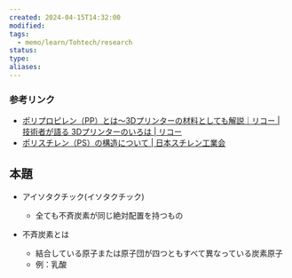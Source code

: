 ```yaml
---
created: 2024-04-15T14:32:00
modified: 
tags:
  - memo/learn/Tohtech/research
status: 
type: 
aliases:
---
```

### 参考リンク
- [ポリプロピレン（PP）とは～3Dプリンターの材料としても解説｜リコー | 技術者が語る 3Dプリンターのいろは | リコー](https://blogs.ricoh.co.jp/3dp/2016/09/3d-28.html#:~:text=%E3%83%BB%E3%82%A2%E3%82%A4%E3%82%BD%E3%82%BF%E3%82%AF%E3%83%81%E3%83%83%E3%82%AF%EF%BC%88iPP%EF%BC%89,%E3%81%AB%E9%85%8D%E5%88%97%E3%81%97%E3%81%9F%E6%A7%8B%E9%80%A0%E3%81%A7%E3%81%99%E3%80%82)
- [ポリスチレン（PS）の構造について | 日本スチレン工業会](https://www.jsia.jp/polystyrene/molecular-structure.html)
## 本題
- アイソタクチック(イソタクチック)
	- 全ても不斉炭素が同じ絶対配置を持つもの

- 不斉炭素とは
	- 結合している原子または原子団が四つともすべて異なっている炭素原子
	- 例：乳酸